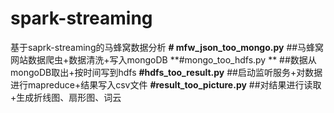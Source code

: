 # spark-streaming
基于saprk-streaming的马蜂窝数据分析
**# mfw_json_too_mongo.py**
##马蜂窝网站数据爬虫+数据清洗+写入mongoDB
**#mongo_too_hdfs.py **
##数据从mongoDB取出+按时间写到hdfs
**#hdfs_too_result.py**
##启动监听服务+对数据进行mapreduce+结果写入csv文件
**#result_too_picture.py**
##对结果进行读取+生成折线图、扇形图、词云

